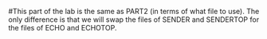 #This part of the lab is the same as PART2 (in terms of what file to use). The only difference is that we will swap the files of SENDER and SENDERTOP 
for the files of ECHO and ECHOTOP.
